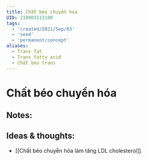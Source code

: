 ```yaml
---
title: Chất béo chuyển hóa
UID: 210903113100
tags:
  - 'created/2021/Sep/03'
  - 'seed'
  - 'permanent/concept'
aliases:
  - Trans fat
  - Trans fatty acid
  - Chất béo trans
---
```

# Chất béo chuyển hóa

## Notes:


## Ideas & thoughts:
- [[Chất béo chuyển hóa làm tăng LDL cholesterol]]
